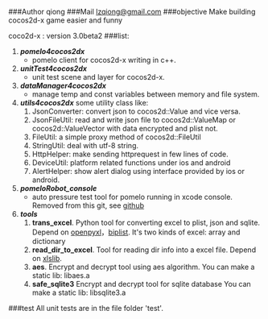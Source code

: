 ###Author
qiong
###Mail
lzqiong@gmail.com
###objective
Make building cocos2d-x game easier and funny

coco2d-x : version 3.0beta2
###list:
1. ***pomelo4cocos2dx***
    * pomelo client for cocos2d-x writing in c++.
2. ***unitTest4cocos2dx***
	* unit test scene and layer for cocos2d-x.
3. ***dataManager4cocos2dx***
	* manage temp and const variables between memory and file system.
4. ***utils4cocos2dx*** some utility class like:
	1. JsonConverter: convert json to cocos2d::Value and vice versa.
	2. JsonFileUtil: read and write json file to cocos2d::ValueMap or cocos2d::ValueVector with data encrypted and plist not.
	3. FileUtil: a simple proxy method of cocos2d::FileUtil
	4. StringUtil: deal with utf-8 string.
	5. HttpHelper: make sending httprequest in few lines of code.
	6. DeviceUtil: platform related functions under ios and android
	7. AlertHelper: show alert dialog using interface provided by ios or android.
5. ***pomeloRobot_console***
	* auto pressure test tool for pomelo running in xcode console. Removed from this git, see [github](https://github.com/sric0880/pomeloRobot_console)
6. ***tools***
	1. **trans_excel**. Python tool for converting excel to plist, json and sqlite. Depend on [openpyxl](http://pythonhosted.org/openpyxl/)，[biplist](https://bitbucket.org/wooster/biplist). It's two kinds of excel: array and dictionary
	2. **read_dir_to_excel**. Tool for reading dir info into a excel file. Depend on [xlslib](xlslib.sourceforge.net).
	3. **aes**. Encrypt and decrypt tool using aes algorithm. You can make a static lib: libaes.a
	4. **safe_sqlite3** Encrypt and decrypt tool for sqlite database You can make a static lib: libsqlite3.a

###test
All unit tests are in the file folder 'test'.